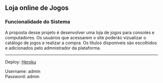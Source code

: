 ## Loja online de Jogos

### Funcionalidade do Sistema

A proposta desse projeto é desenvolver uma loja de jogos para consoles e computadores. Os usuários que acessarem o site poderão vizualizar o catálogo de jogos e realizar a compra.
Os títulos disponíveis são escolhidos e adicionados pelo admnistrador da plataforma.

<hr>

Deploy: [Heroku](https://gamestore-curso-django.herokuapp.com/admin/) 

Username: admin<br />
Password: admin